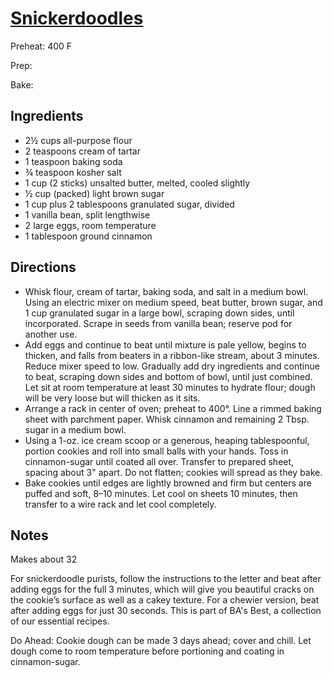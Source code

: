 # [Snickerdoodles](https://www.bonappetit.com/recipe/best-snickerdoodles)

Preheat: 400 F

Prep: 

Bake: 

## Ingredients
- 2½ cups all-purpose flour
- 2 teaspoons cream of tartar
- 1 teaspoon baking soda
- ¾ teaspoon kosher salt
- 1 cup (2 sticks) unsalted butter, melted, cooled slightly
- ½ cup (packed) light brown sugar
- 1 cup plus 2 tablespoons granulated sugar, divided
- 1 vanilla bean, split lengthwise
- 2 large eggs, room temperature
- 1 tablespoon ground cinnamon


## Directions
- Whisk flour, cream of tartar, baking soda, and salt in a medium bowl. Using an electric mixer on medium speed, beat butter, brown sugar, and 1 cup granulated sugar in a large bowl, scraping down sides, until incorporated. Scrape in seeds from vanilla bean; reserve pod for another use.
- Add eggs and continue to beat until mixture is pale yellow, begins to thicken, and falls from beaters in a ribbon-like stream, about 3 minutes. Reduce mixer speed to low. Gradually add dry ingredients and continue to beat, scraping down sides and bottom of bowl, until just combined. Let sit at room temperature at least 30 minutes to hydrate flour; dough will be very loose but will thicken as it sits.
- Arrange a rack in center of oven; preheat to 400°. Line a rimmed baking sheet with parchment paper. Whisk cinnamon and remaining 2 Tbsp. sugar in a medium bowl.
- Using a 1-oz. ice cream scoop or a generous, heaping tablespoonful, portion cookies and roll into small balls with your hands. Toss in cinnamon-sugar until coated all over. Transfer to prepared sheet, spacing about 3" apart. Do not flatten; cookies will spread as they bake.
- Bake cookies until edges are lightly browned and firm but centers are puffed and soft, 8–10 minutes. Let cool on sheets 10 minutes, then transfer to a wire rack and let cool completely.


## Notes
Makes about 32

For snickerdoodle purists, follow the instructions to the letter and beat after adding eggs for the full 3 minutes, which will give you beautiful cracks on the cookie’s surface as well as a cakey texture. For a chewier version, beat after adding eggs for just 30 seconds. This is part of BA's Best, a collection of our essential recipes.

Do Ahead: Cookie dough can be made 3 days ahead; cover and chill. Let dough come to room temperature before portioning and coating in cinnamon-sugar.
